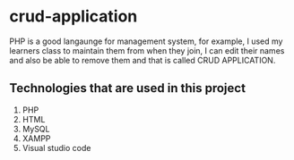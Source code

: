 # crud-application
PHP is a good langaunge for management system, for example, I used my learners class to maintain them from when they join, 
I can edit their names and also be able to remove them and that is called CRUD APPLICATION. 

## Technologies that are used in this project
1. PHP
2. HTML
3. MySQL
4. XAMPP
5. Visual studio code
